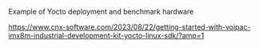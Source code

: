 Example of Yocto deployment and benchmark hardware

https://www.cnx-software.com/2023/08/22/getting-started-with-voipac-imx8m-industrial-development-kit-yocto-linux-sdk/?amp=1
